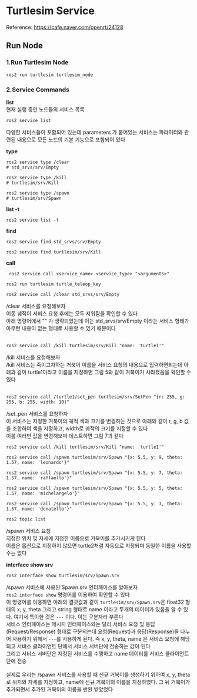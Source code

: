 # Turtlesim Service
Reference: https://cafe.naver.com/openrt/24128 <br/>

## Run Node
### 1.Run Turtlesim Node
```
ros2 run turtlesim turtlesim_node
```

### 2.Service Commands

**list** <br/>
현재 실행 중인 노드들의 서비스 목록 <br/>
```
ros2 service list
```
다양한 서비스들이 포함되어 있는데 parameters 가 붙어있는 서비스는 파라미터와 관련된 내용으로 모든 노드의 기본 기능으로 포함되어 있다 <br/>

**type** <br/>
```
ros2 service type /clear
# std_srvs/srv/Empty

ros2 service type /kill
# turtlesim/srv/Kill

ros2 service type /spawn
# turtlesim/srv/Spawn
```

**list -t** <br/>
```
ros2 service list -t
```

**find** <br/>
```
ros2 service find std_srvs/srv/Empty

ros2 service find turtlesim/srv/Kill
```

**call** <br/>
```
 ros2 service call <service_name> <service_type> "<arguments>"
```
```
ros2 run turtlesim turtle_teleop_key

ros2 service call /clear std_srvs/srv/Empty
```
/clear 서비스를 요청해보자 <br/>
이동 궤적이 서비스 요청 후에는 모두 지워짐을 확인할 수 있다 <br/>
아래 명령어에서 "<arguments>" 가 생략되었는데 이는 std_srvs/srv/Empty 이라는 서비스 형태가 아무런 내용이 없는 형태로 사용할 수 있기 때문이다 <br/>
<br/>
```
ros2 service call /kill turtlesim/srv/Kill "name: 'turtle1'"
```
/kill 서비스를 요청해보자 <br/>
/kill 서비스는 죽이고자하는 거북이 이름을 서비스 요청의 내용으로 입력하면되는데 아래과 같이 turtle1이라고 이름을 지정하면 그림 5와 같이 거북이가 사라졌음을 확인할 수 있다 <br/>
<br/>
```
ros2 service call /turtle1/set_pen turtlesim/srv/SetPen "{r: 255, g: 255, b: 255, width: 10}"
```
/set_pen 서비스를 요청하자 <br/>
이 서비스는 지정한 거북이의 궤적 색과 크기를 변경하는 것으로 아래와 같이 r, g, b 값을 조합하여 색을 지정하고, width로 궤적의 크기를 지정할 수 있다 <br/>
이를 여러번 값을 변경해보며 테스트하면 그림 7과 같다 <br/>

```
ros2 service call /kill turtlesim/srv/Kill "name: 'turtle1'"

ros2 service call /spawn turtlesim/srv/Spawn "{x: 5.5, y: 9, theta: 1.57, name: 'leonardo'}"

ros2 service call /spawn turtlesim/srv/Spawn "{x: 5.5, y: 7, theta: 1.57, name: 'raffaello'}"

ros2 service call /spawn turtlesim/srv/Spawn "{x: 5.5, y: 5, theta: 1.57, name: 'michelangelo'}"

ros2 service call /spawn turtlesim/srv/Spawn "{x: 5.5, y: 3, theta: 1.57, name: 'donatello'}"

ros2 topic list
```
/spawn 서비스 요청 <br/>
지정한 위치 및 자세에 지정한 이름으로 거북이를 추가시키게 된다 <br/>
이름은 옵션으로 지정하지 않으면 turtle2처럼 자동으로 지정되며 동일한 이름을 사용할 수는 없다 <br/>

**interface show srv** <br/>
```
ros2 interface show turtlesim/srv/Spawn.srv
```
/spawn 서비스에 사용된 Spawn.srv 인터페이스를 알아보자 <br/>
`ros2 interface show` 명령어를 이용하여 확인할 수 있다 <br/> 
이 명령어를 이용하면 아래의 결괏값과 같이 `turtlesim/srv/Spawn.srv`은 float32 형태의 x, y, theta 그리고 string 형태로 name 이라고 두개의 데이터가 있음을 알 수 있다. 여기서 특이한 것은 `---` 이다. 이는 구분자라 부른다 <br/>
서비스 인터페이스는 메시지 인터페이스와는 달리 서비스 요청 및 응답(Request/Response) 형태로 구분되는데 요청(Request)과 응답(Response)을 나누어 사용하기 위해서 `---`를 사용하게 된다. 즉 x, y, theta, name 은 서비스 요청에 해당되고 서비스 클라이언트 단에서 서비스 서버단에 전송하는 값이 된다 <br/>
그리고 서비스 서버단은 지정된 서비스를 수행하고 name 데이터를 서비스 클라이언트단에 전송 <br/>
<br/>
실제로 우리는 /spawn 서비스를 사용할 때 신규 거북이를 생성하기 위하여 x, y, theta 로 위치와 자세를 지정하고, name에 신규 거북이의 이름을 지정하였다. 그 뒤 거북이가 추가되면서 추가된 거북이의 이름을 반환 받았었다
<br/>
